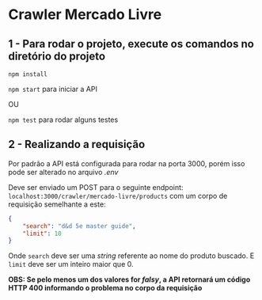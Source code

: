 # Crawler Mercado Livre

## 1 - Para rodar o projeto, execute os comandos no diretório do projeto

`npm install`

`npm start` para iniciar a API

OU

`npm test` para rodar alguns testes

## 2 - Realizando a requisição

Por padrão a API está configurada para rodar na porta 3000, porém isso pode ser alterado no arquivo *.env*

Deve ser enviado um POST para o seguinte endpoint: `localhost:3000/crawler/mercado-livre/products` com um corpo de requisição semelhante a este:

```json
{
	"search": "d&d 5e master guide",
	"limit": 10
}
```

Onde `search` deve ser uma *string* referente ao nome do produto buscado. E `limit` deve ser um inteiro maior que 0. 

**OBS: Se pelo menos um dos valores for *falsy*, a API retornará um código HTTP 400 informando o problema no corpo da requisição**